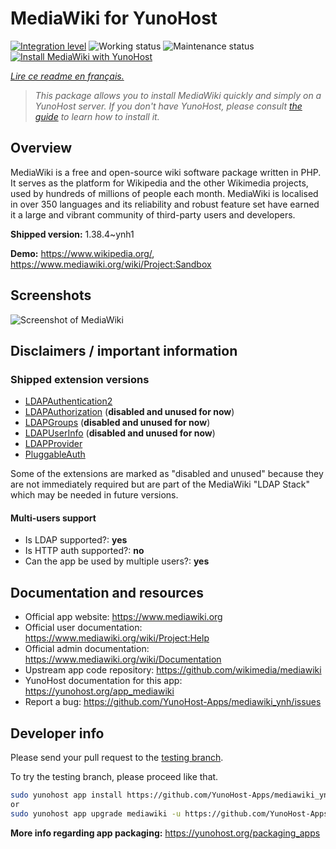 <!--
N.B.: This README was automatically generated by https://github.com/YunoHost/apps/tree/master/tools/README-generator
It shall NOT be edited by hand.
-->

# MediaWiki for YunoHost

[![Integration level](https://dash.yunohost.org/integration/mediawiki.svg)](https://dash.yunohost.org/appci/app/mediawiki) ![Working status](https://ci-apps.yunohost.org/ci/badges/mediawiki.status.svg) ![Maintenance status](https://ci-apps.yunohost.org/ci/badges/mediawiki.maintain.svg)  
[![Install MediaWiki with YunoHost](https://install-app.yunohost.org/install-with-yunohost.svg)](https://install-app.yunohost.org/?app=mediawiki)

*[Lire ce readme en français.](./README_fr.md)*

> *This package allows you to install MediaWiki quickly and simply on a YunoHost server.
If you don't have YunoHost, please consult [the guide](https://yunohost.org/#/install) to learn how to install it.*

## Overview

MediaWiki is a free and open-source wiki software package written in PHP. It serves as the platform for Wikipedia and the other Wikimedia projects, used by hundreds of millions of people each month. MediaWiki is localised in over 350 languages and its reliability and robust feature set have earned it a large and vibrant community of third-party users and developers.


**Shipped version:** 1.38.4~ynh1

**Demo:** https://www.wikipedia.org/, https://www.mediawiki.org/wiki/Project:Sandbox

## Screenshots

![Screenshot of MediaWiki](./doc/screenshots/screenshot.png)

## Disclaimers / important information

### Shipped extension versions

* [LDAPAuthentication2](https://www.mediawiki.org/wiki/Extension:LDAPAuthentication2)
* [LDAPAuthorization](https://www.mediawiki.org/wiki/Extension:LDAPAuthorization) (**disabled and unused for now**)
* [LDAPGroups](https://www.mediawiki.org/wiki/Extension:LDAPGroups) (**disabled and unused for now**)
* [LDAPUserInfo](https://www.mediawiki.org/wiki/Extension:LDAPUserInfo) (**disabled and unused for now**)
* [LDAPProvider](https://www.mediawiki.org/wiki/Extension:LDAPProvider)
* [PluggableAuth](https://www.mediawiki.org/wiki/Extension:PluggableAuth)

Some of the extensions are marked as "disabled and unused" because they are not immediately required but are part of the MediaWiki "LDAP Stack" which may be needed in future versions.

#### Multi-users support

* Is LDAP supported?: **yes**
* Is HTTP auth supported?: **no**
* Can the app be used by multiple users?: **yes**

## Documentation and resources

* Official app website: <https://www.mediawiki.org>
* Official user documentation: <https://www.mediawiki.org/wiki/Project:Help>
* Official admin documentation: <https://www.mediawiki.org/wiki/Documentation>
* Upstream app code repository: <https://github.com/wikimedia/mediawiki>
* YunoHost documentation for this app: <https://yunohost.org/app_mediawiki>
* Report a bug: <https://github.com/YunoHost-Apps/mediawiki_ynh/issues>

## Developer info

Please send your pull request to the [testing branch](https://github.com/YunoHost-Apps/mediawiki_ynh/tree/testing).

To try the testing branch, please proceed like that.

``` bash
sudo yunohost app install https://github.com/YunoHost-Apps/mediawiki_ynh/tree/testing --debug
or
sudo yunohost app upgrade mediawiki -u https://github.com/YunoHost-Apps/mediawiki_ynh/tree/testing --debug
```

**More info regarding app packaging:** <https://yunohost.org/packaging_apps>
